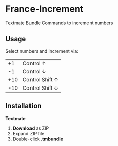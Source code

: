 France-Increment
================

Textmate Bundle Commands to increment numbers

Usage
------

Select numbers and increment via:

<table>
    <tr>
        <td>+1</td>
        <td>Control &uarr;</td>
    </tr>
    <tr>
        <td>-1</td>
        <td>Control &darr;</td>
    </tr>
    <tr>
        <td>+10</td>
        <td>Control Shift &uarr;</td>
    </tr>
    <tr>
        <td>-10</td>
        <td>Control Shift &darr;</td>
    </tr>
</table>

Installation
------------

**Textmate**

1. **Download** as ZIP
2. Expand ZIP file
3. Double-click **.tmbundle**
